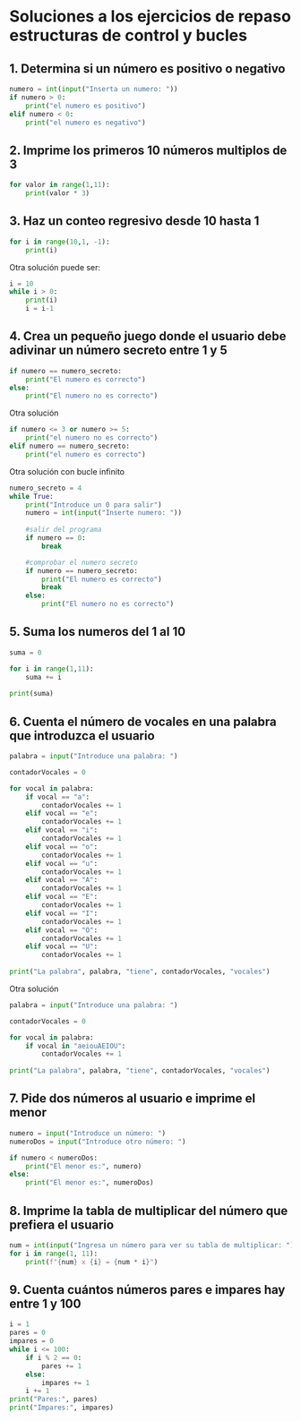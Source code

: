 # Soluciones a los ejercicios de repaso estructuras de control y bucles

## 1. Determina si un número es positivo o negativo

~~~py
numero = int(input("Inserta un numero: "))
if numero > 0:
    print("el numero es positivo")
elif numero < 0:
    print("el numero es negativo")
~~~

## 2. Imprime los primeros 10 números multiplos de 3

~~~py
for valor in range(1,11):
    print(valor * 3)
~~~

## 3. Haz un conteo regresivo desde 10 hasta 1

~~~py
for i in range(10,1, -1):
    print(i)
~~~

Otra solución puede ser:

~~~py
i = 10
while i > 0:
    print(i)
    i = i-1
~~~

## 4. Crea un pequeño juego donde el usuario debe adivinar un número secreto entre 1 y 5

~~~py
if numero == numero_secreto:
    print("El numero es correcto")
else:
    print("El numero no es correcto")
~~~

Otra solución

~~~py
if numero <= 3 or numero >= 5:
    print("el numero no es correcto")  
elif numero == numero_secreto:
    print("el numero es correcto")
~~~

Otra solución con bucle infinito

~~~py
numero_secreto = 4
while True:
    print("Introduce un 0 para salir")
    numero = int(input("Inserte numero: ")) 
    
    #salir del programa
    if numero == 0:
        break

    #comprobar el numero secreto
    if numero == numero_secreto:
        print("El numero es correcto")
        break
    else:
        print("El numero no es correcto")
~~~

## 5. Suma los numeros del 1 al 10

~~~py
suma = 0

for i in range(1,11):
    suma += i
    
print(suma)
~~~

## 6. Cuenta el número de vocales en una palabra que introduzca el usuario

~~~py
palabra = input("Introduce una palabra: ")

contadorVocales = 0

for vocal in palabra:
    if vocal == "a":
        contadorVocales += 1
    elif vocal == "e":
        contadorVocales += 1
    elif vocal == "i":
        contadorVocales += 1
    elif vocal == "o":
        contadorVocales += 1
    elif vocal == "u":
        contadorVocales += 1
    elif vocal == "A":
        contadorVocales += 1
    elif vocal == "E":
        contadorVocales += 1
    elif vocal == "I":
        contadorVocales += 1
    elif vocal == "O":
        contadorVocales += 1
    elif vocal == "U":
        contadorVocales += 1
        
print("La palabra", palabra, "tiene", contadorVocales, "vocales")
~~~

Otra solución

~~~py
palabra = input("Introduce una palabra: ")

contadorVocales = 0

for vocal in palabra:
    if vocal in "aeiouAEIOU":
        contadorVocales += 1
        
print("La palabra", palabra, "tiene", contadorVocales, "vocales")
~~~

## 7. Pide dos números al usuario e imprime el menor

~~~py
numero = input("Introduce un número: ")
numeroDos = input("Introduce otro número: ")

if numero < numeroDos:
    print("El menor es:", numero)
else:
    print("El menor es:", numeroDos)
~~~

## 8. Imprime la tabla de multiplicar del número que prefiera el usuario

~~~py
num = int(input("Ingresa un número para ver su tabla de multiplicar: "))
for i in range(1, 11):
    print(f"{num} x {i} = {num * i}")
~~~

## 9. Cuenta cuántos números pares e impares hay entre 1 y 100

~~~py
i = 1
pares = 0
impares = 0
while i <= 100:
    if i % 2 == 0:
        pares += 1
    else:
        impares += 1
    i += 1
print("Pares:", pares)
print("Impares:", impares)
~~~

